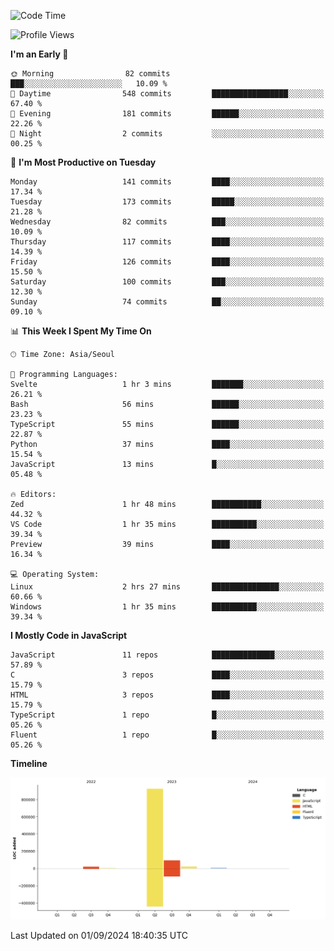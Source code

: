 <!--START_SECTION:waka-->
![Code Time](http://img.shields.io/badge/Code%20Time-88%20hrs%2041%20mins-blue)

![Profile Views](http://img.shields.io/badge/Profile%20Views-0-blue)

**I'm an Early 🐤** 

```text
🌞 Morning                82 commits          ███░░░░░░░░░░░░░░░░░░░░░░   10.09 % 
🌆 Daytime                548 commits         █████████████████░░░░░░░░   67.40 % 
🌃 Evening                181 commits         ██████░░░░░░░░░░░░░░░░░░░   22.26 % 
🌙 Night                  2 commits           ░░░░░░░░░░░░░░░░░░░░░░░░░   00.25 % 
```
📅 **I'm Most Productive on Tuesday** 

```text
Monday                   141 commits         ████░░░░░░░░░░░░░░░░░░░░░   17.34 % 
Tuesday                  173 commits         █████░░░░░░░░░░░░░░░░░░░░   21.28 % 
Wednesday                82 commits          ███░░░░░░░░░░░░░░░░░░░░░░   10.09 % 
Thursday                 117 commits         ████░░░░░░░░░░░░░░░░░░░░░   14.39 % 
Friday                   126 commits         ████░░░░░░░░░░░░░░░░░░░░░   15.50 % 
Saturday                 100 commits         ███░░░░░░░░░░░░░░░░░░░░░░   12.30 % 
Sunday                   74 commits          ██░░░░░░░░░░░░░░░░░░░░░░░   09.10 % 
```


📊 **This Week I Spent My Time On** 

```text
🕑︎ Time Zone: Asia/Seoul

💬 Programming Languages: 
Svelte                   1 hr 3 mins         ███████░░░░░░░░░░░░░░░░░░   26.21 % 
Bash                     56 mins             ██████░░░░░░░░░░░░░░░░░░░   23.23 % 
TypeScript               55 mins             ██████░░░░░░░░░░░░░░░░░░░   22.87 % 
Python                   37 mins             ████░░░░░░░░░░░░░░░░░░░░░   15.54 % 
JavaScript               13 mins             █░░░░░░░░░░░░░░░░░░░░░░░░   05.48 % 

🔥 Editors: 
Zed                      1 hr 48 mins        ███████████░░░░░░░░░░░░░░   44.32 % 
VS Code                  1 hr 35 mins        ██████████░░░░░░░░░░░░░░░   39.34 % 
Preview                  39 mins             ████░░░░░░░░░░░░░░░░░░░░░   16.34 % 

💻 Operating System: 
Linux                    2 hrs 27 mins       ███████████████░░░░░░░░░░   60.66 % 
Windows                  1 hr 35 mins        ██████████░░░░░░░░░░░░░░░   39.34 % 
```

**I Mostly Code in JavaScript** 

```text
JavaScript               11 repos            ██████████████░░░░░░░░░░░   57.89 % 
C                        3 repos             ████░░░░░░░░░░░░░░░░░░░░░   15.79 % 
HTML                     3 repos             ████░░░░░░░░░░░░░░░░░░░░░   15.79 % 
TypeScript               1 repo              █░░░░░░░░░░░░░░░░░░░░░░░░   05.26 % 
Fluent                   1 repo              █░░░░░░░░░░░░░░░░░░░░░░░░   05.26 % 
```



**Timeline**

![Lines of Code chart](https://raw.githubusercontent.com/project-dy/project-dy/main/assets/bar_graph.png)


 Last Updated on 01/09/2024 18:40:35 UTC
<!--END_SECTION:waka-->
